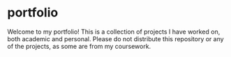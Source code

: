 # portfolio
Welcome to my portfolio! This is a collection of projects I have worked on, both academic and personal. Please do not distribute this repository or any of the projects, as some are from my coursework.
